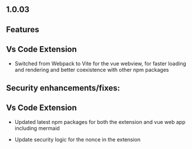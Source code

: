 ## 1.0.03

## Features

## Vs Code Extension

* Switched from Webpack to Vite for the vue webview, for faster loading and rendering and better coexistence with other npm packages

## Security enhancements/fixes:

## Vs Code Extension

* Updated latest npm packages for both the extension and vue web app including mermaid

* Update security logic for the nonce in the extension
